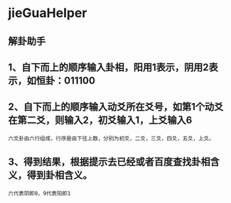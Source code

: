 # jieGuaHelper
## 解卦助手
## 1、自下而上的顺序输入卦相，阳用1表示，阴用2表示，如恒卦：011100
## 2、自下而上的顺序输入动爻所在爻号，如第1个动爻在第二爻，则输入2，初爻输入1，上爻输入6
    六爻卦由六行组成，行序是由下往上数，分别为初爻，二爻，三爻，四爻，五爻，上爻。
## 3、得到结果，根据提示去已经或者百度查找卦相含义，得到卦相含义。
    六代表阴即0，9代表阳即1